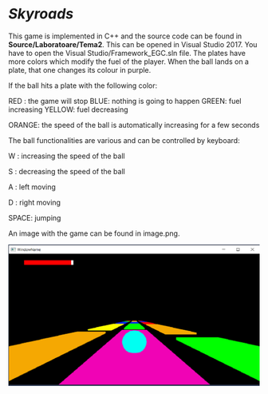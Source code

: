 #                                   *Skyroads*


This game is implemented in C++ and the source code can be found in **Source/Laboratoare/Tema2**. 
This can be opened in Visual Studio 2017. You have to open the Visual Studio/Framework_EGC.sln file.
The plates have more colors which modify the fuel of the player.
When the ball lands on a plate, that one changes its colour in purple.


If the ball hits a plate with the following color:

RED : the game will stop
BLUE: nothing is going to happen
GREEN: fuel increasing
YELLOW: fuel decreasing

ORANGE: the speed of the ball is automatically increasing for a few seconds

The ball functionalities are various and can be controlled by keyboard:

W : increasing the speed of the ball

S : decreasing the speed of the ball

A : left moving

D : right moving

SPACE: jumping

An image with the game can be found in image.png.

![Game](Images/Game.png)
       
       
      

       
       
       
       
       
       
       
       
       
       
       
       
       
       
       
       
       
       
       
       
      

       
       



